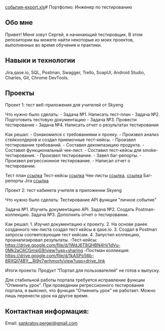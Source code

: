 [события-export.xls](https://github.com/SPank8/-/files/12039881/-export.xls)# Портфолио: Инженер по тестированию
## Обо мне
Привет! Меня зовут Сергей, я начинающий тестировщик.
В этом репозитории вы можете найти некоторые из моих проектов, выполненных во время обучения и практики.

## Навыки и технологии
Jira,qase.io, SQL, Postman, Swagger, Trello,
SoapUI, Android Studio, Charles, Git, Chrome DevTools.

## Проекты
Проект 1: тест веб-приложения для учителей от Skyeng

<p>Что нужно было сделать:
- Задача №1. Написать тест-план 
- Задача №2. Подготовить тестовую документацию
- Задача №3. Провести тестирование
- Задача №4. Написать отчет о результатах тестирования

<p>Как решал:
- Ознакомился с требованиями к проеку.
- Произвел анализ стейкхолдеров и создал приемочные тест-кейсы.
- Произвел тестирование требований.
- Составил декомпазицию продукта.
- Составил функциональный чек-лист.
- Составил тест-кейсы для smoke-тестирования.
- Произвел тестирование.
- Завел баг-репорты.
- Произвел регрессионное тестирование.
- Написал отчет о тестировании.

 Тест план [ссылка](https://drive.google.com/file/d/1E5sxRVxwmnixZzUnwxOL3YjgPQkR1VC_/view?usp=sharing)
 Тест-кейсы [ссылка](https://drive.google.com/file/d/1WdJ6T8QHBN4hV1dVu-0Mk2aC6CGmsjG9/view?usp=sharing)
 Чек-листы [ссылка](https://docs.google.com/spreadsheets/d/1CjwE1lytycX-DmoVR4KJmvbVnRMazv5J/edit?usp=sharing&ouid=101741904213105894434&rtpof=true&sd=true), [ссылка](https://docs.google.com/spreadsheets/d/1YmAC0ASDORjrHgzCMWNF8Yey6rOuzIBV/edit?usp=sharing&ouid=101741904213105894434&rtpof=true&sd=true)
 Баг-репорты Jira [ссылка](https://drive.google.com/file/d/1mF2a_UfuI3BdKm6aGYdPc3vBw6vm3cRF/view?usp=sharing)

Проект 2: тест кабинета учителя в приложении Skyeng

Что нужно было сделать: Тестирование API функции "личное событие"

Задача №1. Изучить документацию API.
Задача №2. Создать Postman-коллекцию.
Задача №3. Дополнить отчет о тестировании.

Как решал:  1. Изучил документацию к проекту.
            2. На основе ранее созданного чек-листа создал тест кейсы в qase.io.
            3. Создал в Postman запросы соответсвующие тест кейсам.
            4. Запустил коллекцию, проанализировал результаты.
-Тест-кейсы:
https://drive.google.com/file/d/1WdJ6T8QHBN4hV1dVu-0Mk2aC6CGmsjG9/view?usp=sharing
-Постман коллекция:
https://drive.google.com/file/d/1kASPo56b-6RXQl74BY__Ri9y7wrhmorh/view?usp=drive_link

Итоги проекта: Продукт “Портал для пользователей” не готов к выпуску.

Для стабильной работы портала требуется исправление функции “Отменить урок”. При проведении регрессионного тестирования портала, я выяснил, что функция “Отменить урок” не работает. Можно лишь перенести урок на другое время.


## Контактная информация:
Email: sankratov.pergei@gmail.com
